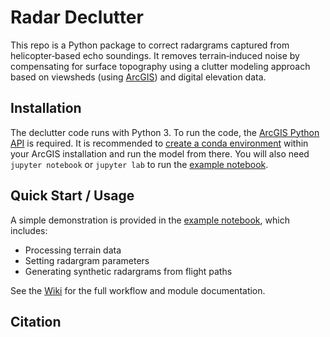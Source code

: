 # Radar Declutter

This repo is a Python package to correct radargrams captured from helicopter‐based echo soundings. It removes terrain‐induced noise by compensating for surface topography using a clutter modeling approach based on viewsheds (using [ArcGIS](https://pro.arcgis.com/)) and digital elevation data.

## Installation

The declutter code runs with Python 3. To run the code, the [ArcGIS Python API](https://developers.arcgis.com/python/latest/) is required. It is recommended to [create a conda environment](https://developers.arcgis.com/python/latest/guide/understanding-conda/#:~:text=providing%20more%20details.-,Conda%20Environments,versions%20of%20software%2C%20including%20Python) within your ArcGIS installation and run the model from there. You will also need `jupyter notebook` or `jupyter lab` to run the [example notebook](https://github.com/bearecinos/radar-declutter/blob/master/docs/Examples.ipynb).

## Quick Start / Usage

A simple demonstration is provided in the [example notebook](https://github.com/bearecinos/radar-declutter/blob/master/docs/Examples.ipynb), which includes:

- Processing terrain data
- Setting radargram parameters
- Generating synthetic radargrams from flight paths

See the [Wiki](https://github.com/bearecinos/radar-declutter/wiki) for the full workflow and module documentation.

## Citation

